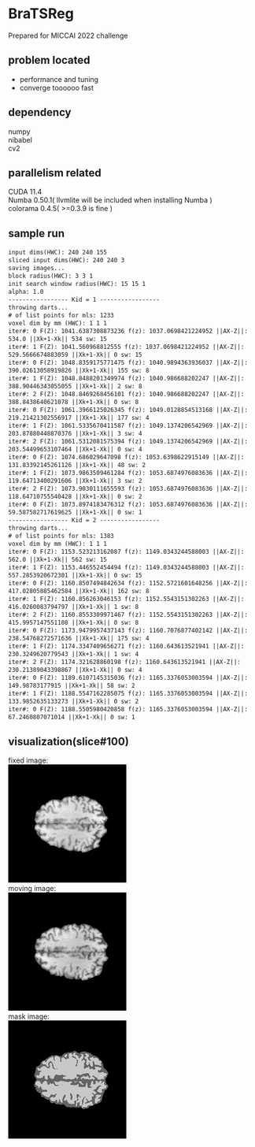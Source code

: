 # BraTSReg
Prepared for MICCAI 2022 challenge

## problem located
- performance and tuning
- converge toooooo fast

## dependency
numpy  
nibabel  
cv2  

## parallelism related
CUDA 11.4  
Numba 0.50.1( llvmlite will be included when installing Numba )   
colorama 0.4.5( >=0.3.9 is fine )  

## sample run
```
input dims(HWC): 240 240 155
sliced input dims(HWC): 240 240 3
saving images...
block radius(HWC): 3 3 1
init search window radius(HWC): 15 15 1
alpha: 1.0
----------------- Kid = 1 -----------------
throwing darts...
# of list points for mls: 1233
voxel dim by mm (HWC): 1 1 1
iter#: 0 F(Z): 1041.6387308873236 f(z): 1037.0698421224952 ||AX-Z||: 534.0 ||Xk+1-Xk|| 534 sw: 15
iter#: 1 F(Z): 1041.560968812555 f(z): 1037.0698421224952 ||AX-Z||: 529.5666674883059 ||Xk+1-Xk|| 0 sw: 15
iter#: 0 F(Z): 1048.8359175771475 f(z): 1040.9894363936037 ||AX-Z||: 390.02613058919826 ||Xk+1-Xk|| 155 sw: 8
iter#: 1 F(Z): 1048.8488201349974 f(z): 1040.986688202247 ||AX-Z||: 388.90446343055055 ||Xk+1-Xk|| 2 sw: 8
iter#: 2 F(Z): 1048.8469268456101 f(z): 1040.986688202247 ||AX-Z||: 388.8438640621078 ||Xk+1-Xk|| 0 sw: 8
iter#: 0 F(Z): 1061.3966125026345 f(z): 1049.0128854513168 ||AX-Z||: 219.21421302556917 ||Xk+1-Xk|| 177 sw: 4
iter#: 1 F(Z): 1061.5335670411587 f(z): 1049.1374206542969 ||AX-Z||: 203.87880448870376 ||Xk+1-Xk|| 3 sw: 4
iter#: 2 F(Z): 1061.5312081575394 f(z): 1049.1374206542969 ||AX-Z||: 203.54499653107464 ||Xk+1-Xk|| 0 sw: 4
iter#: 0 F(Z): 1074.686029647098 f(z): 1053.6398622915149 ||AX-Z||: 131.83392145261126 ||Xk+1-Xk|| 48 sw: 2
iter#: 1 F(Z): 1073.9863509461284 f(z): 1053.6874976083636 ||AX-Z||: 119.64713400291606 ||Xk+1-Xk|| 3 sw: 2
iter#: 2 F(Z): 1073.9030111655593 f(z): 1053.6874976083636 ||AX-Z||: 118.64710755540428 ||Xk+1-Xk|| 0 sw: 2
iter#: 0 F(Z): 1073.8974183476312 f(z): 1053.6874976083636 ||AX-Z||: 59.587582717619625 ||Xk+1-Xk|| 0 sw: 1
----------------- Kid = 2 -----------------
throwing darts...
# of list points for mls: 1383
voxel dim by mm (HWC): 1 1 1
iter#: 0 F(Z): 1153.523213162087 f(z): 1149.0343244588003 ||AX-Z||: 562.0 ||Xk+1-Xk|| 562 sw: 15
iter#: 1 F(Z): 1153.446552454494 f(z): 1149.0343244588003 ||AX-Z||: 557.2853920672301 ||Xk+1-Xk|| 0 sw: 15
iter#: 0 F(Z): 1160.8507494842634 f(z): 1152.5721601648256 ||AX-Z||: 417.02805885462584 ||Xk+1-Xk|| 162 sw: 8
iter#: 1 F(Z): 1160.856263046153 f(z): 1152.5543151302263 ||AX-Z||: 416.0260083794797 ||Xk+1-Xk|| 1 sw: 8
iter#: 2 F(Z): 1160.8553309971467 f(z): 1152.5543151302263 ||AX-Z||: 415.9957147551108 ||Xk+1-Xk|| 0 sw: 8
iter#: 0 F(Z): 1173.9479957437143 f(z): 1160.7076877402142 ||AX-Z||: 238.54768272571636 ||Xk+1-Xk|| 175 sw: 4
iter#: 1 F(Z): 1174.3347409656271 f(z): 1160.643613521941 ||AX-Z||: 230.3249620779543 ||Xk+1-Xk|| 1 sw: 4
iter#: 2 F(Z): 1174.321628860198 f(z): 1160.643613521941 ||AX-Z||: 230.21389043398867 ||Xk+1-Xk|| 0 sw: 4
iter#: 0 F(Z): 1189.6107145315036 f(z): 1165.3376053003594 ||AX-Z||: 149.98783177915 ||Xk+1-Xk|| 58 sw: 2
iter#: 1 F(Z): 1188.5547162285075 f(z): 1165.3376053003594 ||AX-Z||: 133.9852635133273 ||Xk+1-Xk|| 0 sw: 2
iter#: 0 F(Z): 1188.5505980420858 f(z): 1165.3376053003594 ||AX-Z||: 67.2460807071014 ||Xk+1-Xk|| 0 sw: 1
```
## visualization(slice#100)
fixed image:  
![fixed image](https://github.com/ambipomyan/BraTSReg/blob/main/fixed.jpg)  
moving image:  
![moving image](https://github.com/ambipomyan/BraTSReg/blob/main/moving.jpg)  
mask image:  
![mask image](https://github.com/ambipomyan/BraTSReg/blob/main/mask.jpg)  
